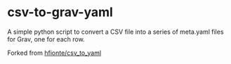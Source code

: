 # csv-to-grav-yaml
A simple python script to convert a CSV file into a series of meta.yaml files for Grav, one for each row.

Forked from [hfionte/csv_to_yaml](https://github.com/hfionte/csv_to_yaml)
